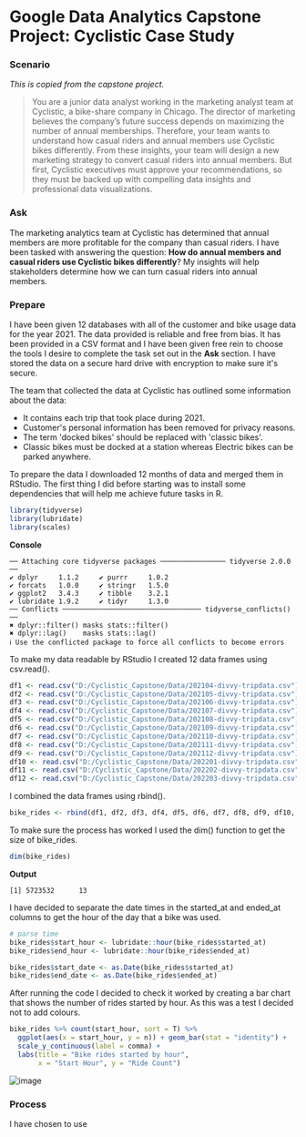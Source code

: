 # Google Data Analytics Capstone Project: Cyclistic Case Study

### Scenario
_This is copied from the capstone project._

> You are a junior data analyst working in the marketing analyst team at Cyclistic, a bike-share company in Chicago. The director
of marketing believes the company’s future success depends on maximizing the number of annual memberships. Therefore,
your team wants to understand how casual riders and annual members use Cyclistic bikes differently. From these insights,
your team will design a new marketing strategy to convert casual riders into annual members. But first, Cyclistic executives
must approve your recommendations, so they must be backed up with compelling data insights and professional data
visualizations.

### Ask
The marketing analytics team at Cyclistic has determined that annual members are more profitable for the company than casual riders. I have been tasked with answering the question: **How do annual members and casual riders use Cyclistic bikes differently**? My insights will help stakeholders determine how we can turn casual riders into annual members.

### Prepare
I have been given 12 databases with all of the customer and bike usage data for the year 2021. The data provided is reliable and free from bias. It has been provided in a CSV format and I have been given free rein to choose the tools I desire to complete the task set out in the **Ask** section. I have stored the data on a secure hard drive with encryption to make sure it's secure.

The team that collected the data at Cyclistic has outlined some information about the data:
* It contains each trip that took place during 2021.
* Customer's personal information has been removed for privacy reasons.
* The term 'docked bikes' should be replaced with 'classic bikes'.
* Classic bikes must be docked at a station whereas Electric bikes can be parked anywhere.

To prepare the data I downloaded 12 months of data and merged them in RStudio. The first thing I did before starting was to install some dependencies that will help me achieve future tasks in R.

```r
library(tidyverse)
library(lubridate)
library(scales)
```
**Console**
```
── Attaching core tidyverse packages ──────────────── tidyverse 2.0.0 ──
✔ dplyr     1.1.2     ✔ purrr     1.0.2
✔ forcats   1.0.0     ✔ stringr   1.5.0
✔ ggplot2   3.4.3     ✔ tibble    3.2.1
✔ lubridate 1.9.2     ✔ tidyr     1.3.0
── Conflicts ────────────────────────────────── tidyverse_conflicts() ──
✖ dplyr::filter() masks stats::filter()
✖ dplyr::lag()    masks stats::lag()
ℹ Use the conflicted package to force all conflicts to become errors
```

To make my data readable by RStudio I created 12 data frames using csv.read().

```r
df1 <- read.csv("D:/Cyclistic_Capstone/Data/202104-divvy-tripdata.csv")
df2 <- read.csv("D:/Cyclistic_Capstone/Data/202105-divvy-tripdata.csv")
df3 <- read.csv("D:/Cyclistic_Capstone/Data/202106-divvy-tripdata.csv")
df4 <- read.csv("D:/Cyclistic_Capstone/Data/202107-divvy-tripdata.csv")
df5 <- read.csv("D:/Cyclistic_Capstone/Data/202108-divvy-tripdata.csv")
df6 <- read.csv("D:/Cyclistic_Capstone/Data/202109-divvy-tripdata.csv")
df7 <- read.csv("D:/Cyclistic_Capstone/Data/202110-divvy-tripdata.csv")
df8 <- read.csv("D:/Cyclistic_Capstone/Data/202111-divvy-tripdata.csv")
df9 <- read.csv("D:/Cyclistic_Capstone/Data/202112-divvy-tripdata.csv")
df10 <- read.csv("D:/Cyclistic_Capstone/Data/202201-divvy-tripdata.csv")
df11 <- read.csv("D:/Cyclistic_Capstone/Data/202202-divvy-tripdata.csv")
df12 <- read.csv("D:/Cyclistic_Capstone/Data/202203-divvy-tripdata.csv")
```

I combined the data frames using rbind().
```r
bike_rides <- rbind(df1, df2, df3, df4, df5, df6, df7, df8, df9, df10, df11, df12)
```

To make sure the process has worked I used the dim() function to get the size of bike_rides.
```r
dim(bike_rides)
```
**Output**
```
[1] 5723532      13
```

I have decided to separate the date times in the started_at and ended_at columns to get the hour of the day that a bike was used.

```r
# parse time
bike_rides$start_hour <- lubridate::hour(bike_rides$started_at)
bike_rides$end_hour <- lubridate::hour(bike_rides$ended_at)

bike_rides$start_date <- as.Date(bike_rides$started_at)
bike_rides$end_date <- as.Date(bike_rides$ended_at)
```

After running the code I decided to check it worked by creating a bar chart that shows the number of rides started by hour. As this was a test I decided not to add colours.

```r
bike_rides %>% count(start_hour, sort = T) %>% 
  ggplot(aes(x = start_hour, y = n)) + geom_bar(stat = "identity") +
  scale_y_continuous(label = comma) +
  labs(title = "Bike rides started by hour", 
       x = "Start Hour", y = "Ride Count")
```

![image](https://github.com/flewis267/GoogleDataAnalytics-Cyclist-Casestudy/assets/81341510/60c83a67-f1fd-4fb8-9b07-aeac5be74e31)

### Process
I have chosen to use 
